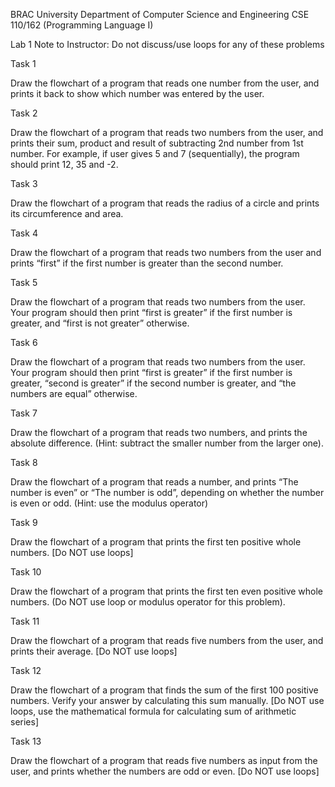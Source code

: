 BRAC University
Department of Computer Science and Engineering
CSE 110/162 (Programming Language I)

Lab 1
Note to Instructor: Do not discuss/use loops for any of these problems

Task 1

Draw the flowchart of a program that reads one number from the user, and prints it back to show which number was entered by the user.

Task 2

Draw the flowchart of a program that reads two numbers from the user, and prints their sum, product and result of subtracting 2nd number from 1st number. For example, if user gives 5 and 7 (sequentially), the program should print 12, 35 and -2.

Task 3

Draw the flowchart of a program that reads the radius of a circle and prints its circumference and area.

Task 4

Draw the flowchart of a program that reads two numbers from the user and prints “first” if the first number is greater than the second number.

Task 5

Draw the flowchart of a program that reads two numbers from the user. Your program should then print “first is greater” if the first number is greater, and “first is not greater” otherwise.

Task 6

Draw the flowchart of a program that reads two numbers from the user. Your program should then print “first is greater” if the first number is greater, “second is greater” if the second number is greater, and “the numbers are equal” otherwise.

Task 7

Draw the flowchart of a program that reads two numbers, and prints the absolute difference. (Hint: subtract the smaller number from the larger one).

Task 8

Draw the flowchart of a program that reads a number, and prints “The number is even” or “The number is odd”, depending on whether the number is even or odd. (Hint: use the modulus operator)


Task 9

Draw the flowchart of a program that prints the first ten positive whole numbers. [Do NOT use loops]



Task 10

Draw the flowchart of a program that prints the first ten even positive whole numbers. (Do NOT use loop or modulus operator for this problem).

Task 11

Draw the flowchart of a program that reads five numbers from the user, and prints their average. [Do NOT use loops]

Task 12

Draw the flowchart of a program that finds the sum of the first 100 positive numbers. Verify your answer by calculating this sum manually. [Do NOT use loops, use the mathematical formula for calculating sum of arithmetic series]

Task 13

Draw the flowchart of a program that reads five numbers as input from the user, and prints whether the numbers are odd or even. [Do NOT use loops]
